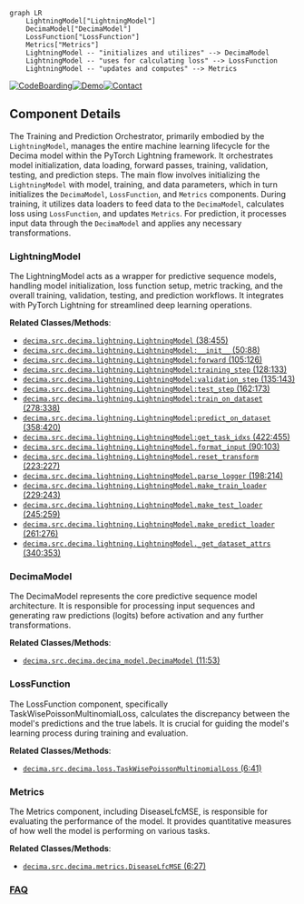 ```mermaid
graph LR
    LightningModel["LightningModel"]
    DecimaModel["DecimaModel"]
    LossFunction["LossFunction"]
    Metrics["Metrics"]
    LightningModel -- "initializes and utilizes" --> DecimaModel
    LightningModel -- "uses for calculating loss" --> LossFunction
    LightningModel -- "updates and computes" --> Metrics
```
[![CodeBoarding](https://img.shields.io/badge/Generated%20by-CodeBoarding-9cf?style=flat-square)](https://github.com/CodeBoarding/GeneratedOnBoardings)[![Demo](https://img.shields.io/badge/Try%20our-Demo-blue?style=flat-square)](https://www.codeboarding.org/demo)[![Contact](https://img.shields.io/badge/Contact%20us%20-%20contact@codeboarding.org-lightgrey?style=flat-square)](mailto:contact@codeboarding.org)

## Component Details

The Training and Prediction Orchestrator, primarily embodied by the `LightningModel`, manages the entire machine learning lifecycle for the Decima model within the PyTorch Lightning framework. It orchestrates model initialization, data loading, forward passes, training, validation, testing, and prediction steps. The main flow involves initializing the `LightningModel` with model, training, and data parameters, which in turn initializes the `DecimaModel`, `LossFunction`, and `Metrics` components. During training, it utilizes data loaders to feed data to the `DecimaModel`, calculates loss using `LossFunction`, and updates `Metrics`. For prediction, it processes input data through the `DecimaModel` and applies any necessary transformations.

### LightningModel
The LightningModel acts as a wrapper for predictive sequence models, handling model initialization, loss function setup, metric tracking, and the overall training, validation, testing, and prediction workflows. It integrates with PyTorch Lightning for streamlined deep learning operations.


**Related Classes/Methods**:

- <a href="https://github.com/Genentech/decima/blob/master/src/decima/lightning.py#L38-L455" target="_blank" rel="noopener noreferrer">`decima.src.decima.lightning.LightningModel` (38:455)</a>
- <a href="https://github.com/Genentech/decima/blob/master/src/decima/lightning.py#L50-L88" target="_blank" rel="noopener noreferrer">`decima.src.decima.lightning.LightningModel:__init__` (50:88)</a>
- <a href="https://github.com/Genentech/decima/blob/master/src/decima/lightning.py#L105-L126" target="_blank" rel="noopener noreferrer">`decima.src.decima.lightning.LightningModel:forward` (105:126)</a>
- <a href="https://github.com/Genentech/decima/blob/master/src/decima/lightning.py#L128-L133" target="_blank" rel="noopener noreferrer">`decima.src.decima.lightning.LightningModel:training_step` (128:133)</a>
- <a href="https://github.com/Genentech/decima/blob/master/src/decima/lightning.py#L135-L143" target="_blank" rel="noopener noreferrer">`decima.src.decima.lightning.LightningModel:validation_step` (135:143)</a>
- <a href="https://github.com/Genentech/decima/blob/master/src/decima/lightning.py#L162-L173" target="_blank" rel="noopener noreferrer">`decima.src.decima.lightning.LightningModel:test_step` (162:173)</a>
- <a href="https://github.com/Genentech/decima/blob/master/src/decima/lightning.py#L278-L338" target="_blank" rel="noopener noreferrer">`decima.src.decima.lightning.LightningModel:train_on_dataset` (278:338)</a>
- <a href="https://github.com/Genentech/decima/blob/master/src/decima/lightning.py#L358-L420" target="_blank" rel="noopener noreferrer">`decima.src.decima.lightning.LightningModel:predict_on_dataset` (358:420)</a>
- <a href="https://github.com/Genentech/decima/blob/master/src/decima/lightning.py#L422-L455" target="_blank" rel="noopener noreferrer">`decima.src.decima.lightning.LightningModel:get_task_idxs` (422:455)</a>
- <a href="https://github.com/Genentech/decima/blob/master/src/decima/lightning.py#L90-L103" target="_blank" rel="noopener noreferrer">`decima.src.decima.lightning.LightningModel.format_input` (90:103)</a>
- <a href="https://github.com/Genentech/decima/blob/master/src/decima/lightning.py#L223-L227" target="_blank" rel="noopener noreferrer">`decima.src.decima.lightning.LightningModel.reset_transform` (223:227)</a>
- <a href="https://github.com/Genentech/decima/blob/master/src/decima/lightning.py#L198-L214" target="_blank" rel="noopener noreferrer">`decima.src.decima.lightning.LightningModel.parse_logger` (198:214)</a>
- <a href="https://github.com/Genentech/decima/blob/master/src/decima/lightning.py#L229-L243" target="_blank" rel="noopener noreferrer">`decima.src.decima.lightning.LightningModel.make_train_loader` (229:243)</a>
- <a href="https://github.com/Genentech/decima/blob/master/src/decima/lightning.py#L245-L259" target="_blank" rel="noopener noreferrer">`decima.src.decima.lightning.LightningModel.make_test_loader` (245:259)</a>
- <a href="https://github.com/Genentech/decima/blob/master/src/decima/lightning.py#L261-L276" target="_blank" rel="noopener noreferrer">`decima.src.decima.lightning.LightningModel.make_predict_loader` (261:276)</a>
- <a href="https://github.com/Genentech/decima/blob/master/src/decima/lightning.py#L340-L353" target="_blank" rel="noopener noreferrer">`decima.src.decima.lightning.LightningModel._get_dataset_attrs` (340:353)</a>


### DecimaModel
The DecimaModel represents the core predictive sequence model architecture. It is responsible for processing input sequences and generating raw predictions (logits) before activation and any further transformations.


**Related Classes/Methods**:

- <a href="https://github.com/Genentech/decima/blob/master/src/decima/decima_model.py#L11-L53" target="_blank" rel="noopener noreferrer">`decima.src.decima.decima_model.DecimaModel` (11:53)</a>


### LossFunction
The LossFunction component, specifically TaskWisePoissonMultinomialLoss, calculates the discrepancy between the model's predictions and the true labels. It is crucial for guiding the model's learning process during training and evaluation.


**Related Classes/Methods**:

- <a href="https://github.com/Genentech/decima/blob/master/src/decima/loss.py#L6-L41" target="_blank" rel="noopener noreferrer">`decima.src.decima.loss.TaskWisePoissonMultinomialLoss` (6:41)</a>


### Metrics
The Metrics component, including DiseaseLfcMSE, is responsible for evaluating the performance of the model. It provides quantitative measures of how well the model is performing on various tasks.


**Related Classes/Methods**:

- <a href="https://github.com/Genentech/decima/blob/master/src/decima/metrics.py#L6-L27" target="_blank" rel="noopener noreferrer">`decima.src.decima.metrics.DiseaseLfcMSE` (6:27)</a>




### [FAQ](https://github.com/CodeBoarding/GeneratedOnBoardings/tree/main?tab=readme-ov-file#faq)